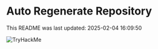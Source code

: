 # Auto Regenerate Repository

This README was last updated: 2025-02-04 16:09:50

 ![TryHackMe](https://tryhackme.com/badge/533634)